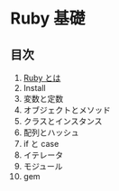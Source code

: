 Ruby 基礎
========================================================================

目次
------------------------------------------------------------------------

 1. [Ruby とは](./Rubyとは.markdown)
 2. Install
 3. 変数と定数
 4. オブジェクトとメソッド
 5. クラスとインスタンス
 6. 配列とハッシュ
 7. if と case
 8. イテレータ
 9. モジュール
10. gem
